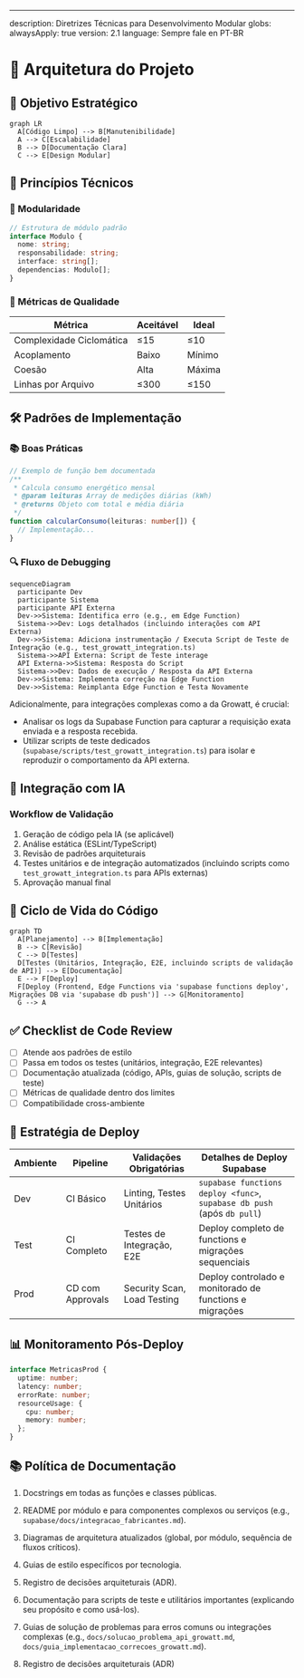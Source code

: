 ---
description: Diretrizes Técnicas para Desenvolvimento Modular
globs: 
alwaysApply: true
version: 2.1
language: Sempre fale en PT-BR

# 🧠 Arquitetura do Projeto

## 🎯 Objetivo Estratégico
```mermaid
graph LR
  A[Código Limpo] --> B[Manutenibilidade]
  A --> C[Escalabilidade]
  B --> D[Documentação Clara]
  C --> E[Design Modular]
```

## 📌 Princípios Técnicos

### 🔄 Modularidade
```ts
// Estrutura de módulo padrão
interface Modulo {
  nome: string;
  responsabilidade: string;
  interface: string[];
  dependencias: Modulo[];
}
```

### 📏 Métricas de Qualidade
| Métrica            | Aceitável   | Ideal      |
|---------------------|-------------|------------|
| Complexidade Ciclomática | ≤15       | ≤10        |
| Acoplamento         | Baixo       | Mínimo     |
| Coesão              | Alta        | Máxima     |
| Linhas por Arquivo  | ≤300        | ≤150       |

## 🛠️ Padrões de Implementação

### 📚 Boas Práticas
```ts
// Exemplo de função bem documentada
/**
 * Calcula consumo energético mensal
 * @param leituras Array de medições diárias (kWh)
 * @returns Objeto com total e média diária
 */
function calcularConsumo(leituras: number[]) {
  // Implementação...
}
```

### 🔍 Fluxo de Debugging
```mermaid
sequenceDiagram
  participante Dev
  participante Sistema
  participante API Externa
  Dev->>Sistema: Identifica erro (e.g., em Edge Function)
  Sistema->>Dev: Logs detalhados (incluindo interações com API Externa)
  Dev->>Sistema: Adiciona instrumentação / Executa Script de Teste de Integração (e.g., test_growatt_integration.ts)
  Sistema->>API Externa: Script de Teste interage
  API Externa->>Sistema: Resposta do Script
  Sistema->>Dev: Dados de execução / Resposta da API Externa
  Dev->>Sistema: Implementa correção na Edge Function
  Dev->>Sistema: Reimplanta Edge Function e Testa Novamente
```

Adicionalmente, para integrações complexas como a da Growatt, é crucial:
- Analisar os logs da Supabase Function para capturar a requisição exata enviada e a resposta recebida.
- Utilizar scripts de teste dedicados (`supabase/scripts/test_growatt_integration.ts`) para isolar e reproduzir o comportamento da API externa.

## 🤖 Integração com IA

### Workflow de Validação
1. Geração de código pela IA (se aplicável)
2. Análise estática (ESLint/TypeScript)
3. Revisão de padrões arquiteturais
4. Testes unitários e de integração automatizados (incluindo scripts como `test_growatt_integration.ts` para APIs externas)
5. Aprovação manual final

## 🔄 Ciclo de Vida do Código
```mermaid
graph TD
  A[Planejamento] --> B[Implementação]
  B --> C[Revisão]
  C --> D[Testes]
  D[Testes (Unitários, Integração, E2E, incluindo scripts de validação de API)] --> E[Documentação]
  E --> F[Deploy]
  F[Deploy (Frontend, Edge Functions via 'supabase functions deploy', Migrações DB via 'supabase db push')] --> G[Monitoramento]
  G --> A
```

## ✅ Checklist de Code Review
- [ ] Atende aos padrões de estilo
- [ ] Passa em todos os testes (unitários, integração, E2E relevantes)
- [ ] Documentação atualizada (código, APIs, guias de solução, scripts de teste)
- [ ] Métricas de qualidade dentro dos limites
- [ ] Compatibilidade cross-ambiente

## 🚀 Estratégia de Deploy
| Ambiente | Pipeline               | Validações Obrigatórias       | Detalhes de Deploy Supabase |
|----------|------------------------|-------------------------------|-----------------------------|
| Dev      | CI Básico              | Linting, Testes Unitários     | `supabase functions deploy <func>`, `supabase db push` (após `db pull`) |
| Test     | CI Completo            | Testes de Integração, E2E     | Deploy completo de functions e migrações sequenciais |
| Prod     | CD com Approvals       | Security Scan, Load Testing   | Deploy controlado e monitorado de functions e migrações |

## 📊 Monitoramento Pós-Deploy
```ts
interface MetricasProd {
  uptime: number;
  latency: number;
  errorRate: number;
  resourceUsage: {
    cpu: number;
    memory: number;
  };
}
```

## 📚 Política de Documentação
1. Docstrings em todas as funções e classes públicas.
2. README por módulo e para componentes complexos ou serviços (e.g., `supabase/docs/integracao_fabricantes.md`).
3. Diagramas de arquitetura atualizados (global, por módulo, sequência de fluxos críticos).
4. Guias de estilo específicos por tecnologia.
5. Registro de decisões arquiteturais (ADR).
6. Documentação para scripts de teste e utilitários importantes (explicando seu propósito e como usá-los).
7. Guias de solução de problemas para erros comuns ou integrações complexas (e.g., `docs/solucao_problema_api_growatt.md`, `docs/guia_implementacao_correcoes_growatt.md`).

5. Registro de decisões arquiteturais (ADR)
